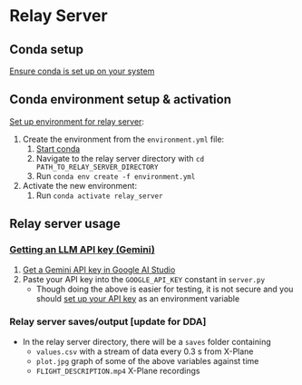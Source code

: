 
# Relay Server

## Conda setup

[Ensure conda is set up on your system](https://www.anaconda.com/docs/getting-started/miniconda/install "Installing Miniconda")

## Conda environment setup & activation

[Set up environment for relay server](https://docs.conda.io/projects/conda/en/latest/user-guide/tasks/manage-environments.html#creating-an-environment-from-an-environment-yml-file "creating environment from environment.yml file"):
1. Create the environment from the `environment.yml` file:
	1. [Start conda](https://docs.conda.io/projects/conda/en/stable/user-guide/getting-started.html#starting-conda)
	2. Navigate to the relay server directory with `cd PATH_TO_RELAY_SERVER_DIRECTORY`
	3. Run `conda env create -f environment.yml`
2. Activate the new environment:
	1. Run `conda activate relay_server`

## Relay server usage

### [Getting an LLM API key (Gemini)](https://ai.google.dev/gemini-api/docs/api-key)

1. [Get a Gemini API key in Google AI Studio](https://aistudio.google.com/app/apikey)
2. Paste your API key into the `GOOGLE_API_KEY` constant in `server.py`
	- Though doing the above is easier for testing, it is not secure and you should [set up your API key](https://ai.google.dev/gemini-api/docs/api-key#set-up-api-key) as an environment variable

### Relay server saves/output [update for DDA]

- In the relay server directory, there will be a `saves` folder containing
	- `values.csv` with a stream of data every 0.3 s from X-Plane
	- `plot.jpg` graph of some of the above variables against time
	- `FLIGHT_DESCRIPTION.mp4` X-Plane recordings
